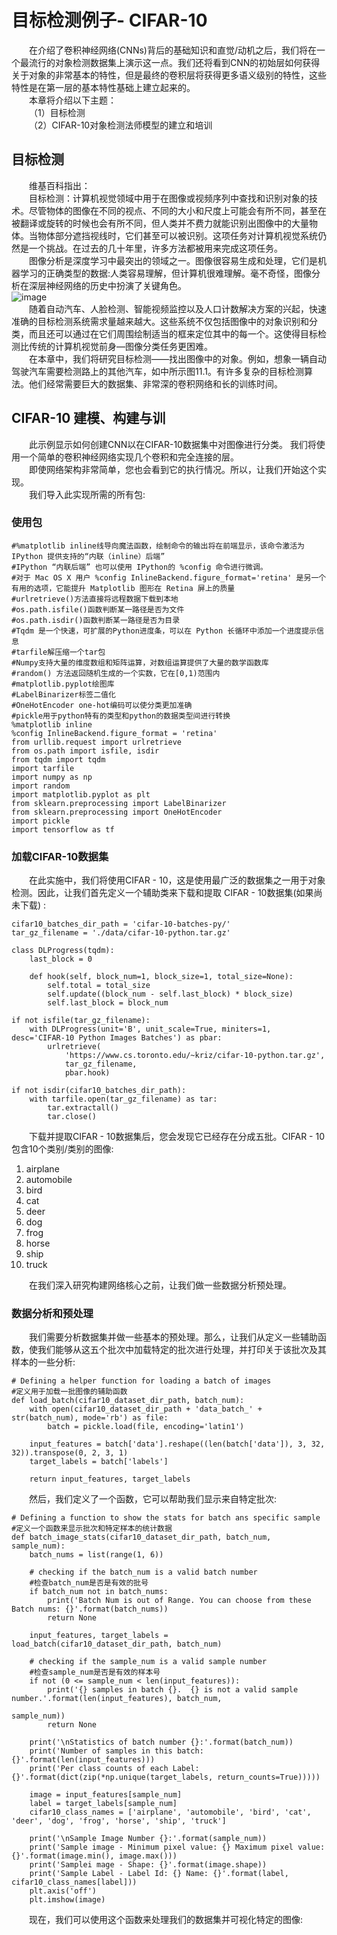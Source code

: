 # 目标检测例子- CIFAR-10
&emsp;&emsp;在介绍了卷积神经网络(CNNs)背后的基础知识和直觉/动机之后，我们将在一个最流行的对象检测数据集上演示这一点。我们还将看到CNN的初始层如何获得关于对象的非常基本的特性，但是最终的卷积层将获得更多语义级别的特性，这些特性是在第一层的基本特性基础上建立起来的。<br>
&emsp;&emsp;本章将介绍以下主题：<br>
&emsp;&emsp;（1）目标检测<br>
&emsp;&emsp;（2）CIFAR-10对象检测法师模型的建立和培训<br>
## 目标检测
&emsp;&emsp;维基百科指出：<br>
&emsp;&emsp;目标检测：计算机视觉领域中用于在图像或视频序列中查找和识别对象的技术。尽管物体的图像在不同的视点、不同的大小和尺度上可能会有所不同，甚至在被翻译或旋转的时候也会有所不同，但人类并不费力就能识别出图像中的大量物体。当物体部分遮挡视线时，它们甚至可以被识别。这项任务对计算机视觉系统仍然是一个挑战。在过去的几十年里，许多方法都被用来完成这项任务。<br>
&emsp;&emsp;图像分析是深度学习中最突出的领域之一。图像很容易生成和处理，它们是机器学习的正确类型的数据:人类容易理解，但计算机很难理解。毫不奇怪，图像分析在深层神经网络的历史中扮演了关键角色。<br>
![image](https://github.com/yanjiusheng2018/dlt/blob/master/image/81.png?raw=true)<br>
&emsp;&emsp;随着自动汽车、人脸检测、智能视频监控以及人口计数解决方案的兴起，快速准确的目标检测系统需求量越来越大。这些系统不仅包括图像中的对象识别和分类，而且还可以通过在它们周围绘制适当的框来定位其中的每一个。这使得目标检测比传统的计算机视觉前身—图像分类任务更困难。<br>
&emsp;&emsp;在本章中，我们将研究目标检测——找出图像中的对象。例如，想象一辆自动驾驶汽车需要检测路上的其他汽车，如中所示图11.1。有许多复杂的目标检测算法。他们经常需要巨大的数据集、非常深的卷积网络和长的训练时间。<br>
## CIFAR-10 建模、构建与训
&emsp;&emsp;此示例显示如何创建CNN以在CIFAR-10数据集中对图像进行分类。 我们将使用一个简单的卷积神经网络实现几个卷积和完全连接的层。<br>
&emsp;&emsp;即使网络架构非常简单，您也会看到它的执行情况。所以，让我们开始这个实现。<br>
&emsp;&emsp;我们导入此实现所需的所有包:<br>
### 使用包
```
#%matplotlib inline线导向魔法函数，绘制命令的输出将在前端显示，该命令激活为 IPython 提供支持的“内联（inline）后端”
#IPython “内联后端” 也可以使用 IPython的 %config 命令进行微调。
#对于 Mac OS X 用户 %config InlineBackend.figure_format='retina' 是另一个有用的选项，它能提升 Matplotlib 图形在 Retina 屏上的质量
#urlretrieve()方法直接将远程数据下载到本地
#os.path.isfile()函数判断某一路径是否为文件
#os.path.isdir()函数判断某一路径是否为目录
#Tqdm 是一个快速，可扩展的Python进度条，可以在 Python 长循环中添加一个进度提示信息
#tarfile解压缩一个tar包
#Numpy支持大量的维度数组和矩阵运算，对数组运算提供了大量的数学函数库
#random() 方法返回随机生成的一个实数，它在[0,1)范围内
#matplotlib.pyplot绘图库
#LabelBinarizer标签二值化
#OneHotEncoder one-hot编码可以使分类更加准确
#pickle用于python特有的类型和python的数据类型间进行转换
%matplotlib inline
%config InlineBackend.figure_format = 'retina'
from urllib.request import urlretrieve
from os.path import isfile, isdir
from tqdm import tqdm
import tarfile
import numpy as np
import random
import matplotlib.pyplot as plt
from sklearn.preprocessing import LabelBinarizer
from sklearn.preprocessing import OneHotEncoder
import pickle
import tensorflow as tf
```
### 加载CIFAR-10数据集
&emsp;&emsp;在此实施中，我们将使用CIFAR - 10，这是使用最广泛的数据集之一用于对象检测。因此，让我们首先定义一个辅助类来下载和提取 CIFAR - 10数据集(如果尚未下载) :<br>
```
cifar10_batches_dir_path = 'cifar-10-batches-py/'
tar_gz_filename = './data/cifar-10-python.tar.gz'

class DLProgress(tqdm):
    last_block = 0

    def hook(self, block_num=1, block_size=1, total_size=None):
        self.total = total_size
        self.update((block_num - self.last_block) * block_size)
        self.last_block = block_num

if not isfile(tar_gz_filename):
    with DLProgress(unit='B', unit_scale=True, miniters=1, desc='CIFAR-10 Python Images Batches') as pbar:
        urlretrieve(
            'https://www.cs.toronto.edu/~kriz/cifar-10-python.tar.gz',
            tar_gz_filename,
            pbar.hook)

if not isdir(cifar10_batches_dir_path):
    with tarfile.open(tar_gz_filename) as tar:
        tar.extractall()
        tar.close()
```
&emsp;&emsp;下载并提取CIFAR - 10数据集后，您会发现它已经存在分成五批。CIFAR - 10包含10个类别/类别的图像:<br>
1. airplane
2. automobile
3. bird
4. cat
5. deer
6. dog
7. frog
8. horse
9. ship
10. truck

&emsp;&emsp;在我们深入研究构建网络核心之前，让我们做一些数据分析预处理。<br>
### 数据分析和预处理
&emsp;&emsp;我们需要分析数据集并做一些基本的预处理。那么，让我们从定义一些辅助函数，使我们能够从这五个批次中加载特定的批次进行处理，并打印关于该批次及其样本的一些分析:<br>
```
# Defining a helper function for loading a batch of images
#定义用于加载一批图像的辅助函数
def load_batch(cifar10_dataset_dir_path, batch_num):
    with open(cifar10_dataset_dir_path + 'data_batch_' + str(batch_num), mode='rb') as file:
        batch = pickle.load(file, encoding='latin1')

    input_features = batch['data'].reshape((len(batch['data']), 3, 32, 32)).transpose(0, 2, 3, 1)
    target_labels = batch['labels']

    return input_features, target_labels
```
&emsp;&emsp;然后，我们定义了一个函数，它可以帮助我们显示来自特定批次:<br>
```
# Defining a function to show the stats for batch ans specific sample
#定义一个函数来显示批次和特定样本的统计数据
def batch_image_stats(cifar10_dataset_dir_path, batch_num, sample_num):
    batch_nums = list(range(1, 6))

    # checking if the batch_num is a valid batch number
    #检查batch_num是否是有效的批号
    if batch_num not in batch_nums:
        print('Batch Num is out of Range. You can choose from these Batch nums: {}'.format(batch_nums))
        return None

    input_features, target_labels = load_batch(cifar10_dataset_dir_path, batch_num)

    # checking if the sample_num is a valid sample number
    #检查sample_num是否是有效的样本号
    if not (0 <= sample_num < len(input_features)):
        print('{} samples in batch {}.  {} is not a valid sample number.'.format(len(input_features), batch_num,
                                                                                 sample_num))
        return None

    print('\nStatistics of batch number {}:'.format(batch_num))
    print('Number of samples in this batch: {}'.format(len(input_features)))
    print('Per class counts of each Label: {}'.format(dict(zip(*np.unique(target_labels, return_counts=True)))))

    image = input_features[sample_num]
    label = target_labels[sample_num]
    cifar10_class_names = ['airplane', 'automobile', 'bird', 'cat', 'deer', 'dog', 'frog', 'horse', 'ship', 'truck']

    print('\nSample Image Number {}:'.format(sample_num))
    print('Sample image - Minimum pixel value: {} Maximum pixel value: {}'.format(image.min(), image.max()))
    print('Samplei mage - Shape: {}'.format(image.shape))
    print('Sample Label - Label Id: {} Name: {}'.format(label, cifar10_class_names[label]))
    plt.axis('off')
    plt.imshow(image)
```
&emsp;&emsp;现在，我们可以使用这个函数来处理我们的数据集并可视化特定的图像:<br>
